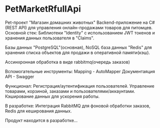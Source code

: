 # PetMarketRfullApi
Pet-проект "Магазин домашних животных"
Backend-приложение на C# (REST API) для управления онлайн-продажами товаров для питомцев.
Основной стек:
Библиотеки "Identity" с использованием JWT токенов и хранения данных пользователя в "Claims".

Базы данных "PostgreSQL"(основная), NoSQL база данных "Redis" для хранения списка объектов для продажи в оперативной памяти(кэш).

Ассинхронная обработка в виде rabbitmq(очередь заказов)

Вспомогательные инструменты:
Mapping - AutoMapper
Документаяция API - Swagger

Функционал:
Регистрация/аутентификация пользователей.
Управление товарами, корзиной, заказами и пользователями/аккаунтами.
Кэширование данных для ускорения работы.

В разработке:
Интеграция 
RabbitMQ для фоновой обработки заказов,
Redis для кеширования данных.

Продукт находится в разработке...
